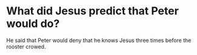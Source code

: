 # What did Jesus predict that Peter would do?

He said that Peter would deny that he knows Jesus three times before the rooster crowed.
